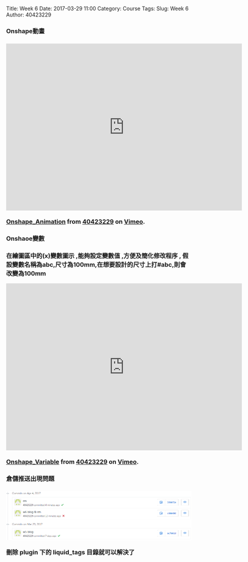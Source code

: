 Title: Week 6
Date: 2017-03-29 11:00
Category: Course
Tags: 
Slug: Week 6
Author: 40423229

<h3>Onshape動畫<h3>

<iframe src="https://player.vimeo.com/video/210539705" width="640" height="454" frameborder="0" webkitallowfullscreen mozallowfullscreen allowfullscreen></iframe>
<p><a href="https://vimeo.com/210539705">Onshape_Animation</a> from <a href="https://vimeo.com/user47808963">40423229</a> on <a href="https://vimeo.com">Vimeo</a>.</p>


<h3>Onshaoe變數<h3>

<p>在繪圖區中的(x)變數圖示 ,能夠設定變數值 ,方便及簡化修改程序 , 假設變數名稱為abc,尺寸為100mm,在想要設計的尺寸上打#abc,則會改變為100mm<p>

<iframe src="https://player.vimeo.com/video/212857336" width="640" height="454" frameborder="0" webkitallowfullscreen mozallowfullscreen allowfullscreen></iframe>
<p><a href="https://vimeo.com/212857336">Onshape_Variable</a> from <a href="https://vimeo.com/user47808963">40423229</a> on <a href="https://vimeo.com">Vimeo</a>.</p>



<h3>倉儲推送出現問題<h3>

<p><img src="../plugin_rm.png" width="800" />

<p>刪除 plugin 下的 liquid_tags 目錄就可以解決了<p>